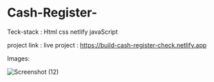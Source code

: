 # Cash-Register-

Teck-stack : Html css netlify javaScript

project link : live project : https://build-cash-register-check.netlify.app

Images:


![Screenshot (12)](https://user-images.githubusercontent.com/106957781/193871020-d61fd783-e831-4efd-b2db-d60dbeded341.png)
